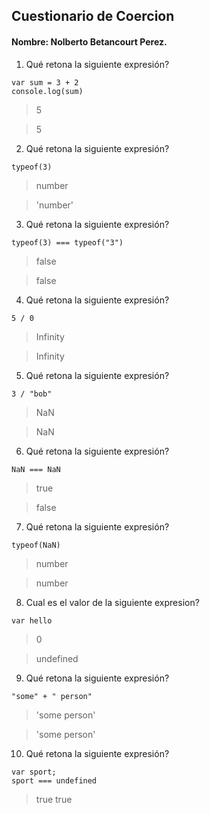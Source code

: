 ## Cuestionario de Coercion
#### Nombre: Nolberto Betancourt Perez.
1. Qué retona la siguiente expresión?
```
var sum = 3 + 2
console.log(sum)
```

>5

>5
2. Qué retona la siguiente expresión?
```
typeof(3)
```

> number

> 'number'

3. Qué retona la siguiente expresión?
```
typeof(3) === typeof("3")
```

>false

> false

4. Qué retona la siguiente expresión?
```
5 / 0
```

> Infinity

> Infinity

5. Qué retona la siguiente expresión?
```
3 / "bob"
```

> NaN

> NaN

6. Qué retona la siguiente expresión?
```
NaN === NaN
```

> true

> false

7. Qué retona la siguiente expresión?
```
typeof(NaN)
```

> number

> number

8. Cual es el valor de la siguiente expresion?
```
var hello
```

> 0

> undefined

9. Qué retona la siguiente expresión?
```
"some" + " person"
```

> 'some person'

> 'some person'

10. Qué retona la siguiente expresión?
```
var sport; 
sport === undefined
```

> true
> true


